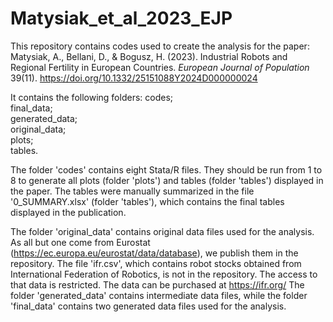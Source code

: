 # Matysiak_et_al_2023_EJP

This repository contains codes used to create the analysis for the paper:
Matysiak, A., Bellani, D., & Bogusz, H. (2023). Industrial Robots and Regional Fertility in European Countries. *European Journal of Population* 39(11). https://doi.org/10.1332/25151088Y2024D000000024

It contains the following folders: 
codes;\
final_data;\
generated_data;\
original_data;\
plots;\
tables.

The folder 'codes' contains eight Stata/R files. They should be run from 1 to 8 to generate all plots (folder 'plots') and tables (folder 'tables') displayed in the paper. The tables were manually summarized in the file '0_SUMMARY.xlsx' (folder 'tables'), which contains the final tables displayed in the publication.

The folder 'original_data' contains original data files used for the analysis. As all but one come from Eurostat (https://ec.europa.eu/eurostat/data/database), we publish them in the repository. 
The file 'ifr.csv', which contains robot stocks obtained from International Federation of Robotics, is not in the repository. The access to that data is restricted. The data can be purchased at https://ifr.org/ 
The folder 'generated_data' contains intermediate data files, while the folder 'final_data' contains two generated data files used for the analysis.
